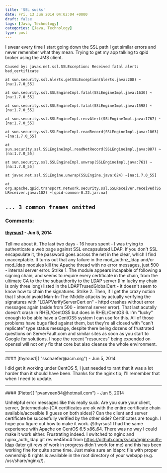 ```yaml
---
title: 'SSL sucks'
date: Fri, 13 Jun 2014 04:02:04 +0000
draft: false
tags: [Java, Technology]
categories: [Java, Technology]
type: post
---
```


I swear every time I start going down the SSL path I get similar errors and never remember what they mean. Trying to get my app talking to qpid broker using the JMS client.

`Caused by: javax.net.ssl.SSLException: Received fatal alert: bad_certificate`

`at sun.security.ssl.Alerts.getSSLException(Alerts.java:208) ~[na:1.7.0_55]`

`at sun.security.ssl.SSLEngineImpl.fatal(SSLEngineImpl.java:1630) ~[na:1.7.0_55]`

`at sun.security.ssl.SSLEngineImpl.fatal(SSLEngineImpl.java:1598) ~[na:1.7.0_55]`

`at sun.security.ssl.SSLEngineImpl.recvAlert(SSLEngineImpl.java:1767) ~[na:1.7.0_55]`

`at sun.security.ssl.SSLEngineImpl.readRecord(SSLEngineImpl.java:1063) ~[na:1.7.0_55]`

`at sun.security.ssl.SSLEngineImpl.readNetRecord(SSLEngineImpl.java:887) ~[na:1.7.0_55]`

`at sun.security.ssl.SSLEngineImpl.unwrap(SSLEngineImpl.java:761) ~[na:1.7.0_55]`

`at javax.net.ssl.SSLEngine.unwrap(SSLEngine.java:624) ~[na:1.7.0_55]`

`at org.apache.qpid.transport.network.security.ssl.SSLReceiver.received(SSLReceiver.java:102) ~[qpid-common-0.22.jar:na]`

`... 3 common frames omitted`
---
### Comments:
#### [thyrsus1]( "sschaefer@acm.org") - <time datetime="2014-06-13 03:57:59">Jun 5, 2014</time>

Tell me about it. The last two days - 16 hours spent - I was trying to authenticate a web page against SSL encapsulated LDAP. If you don't SSL encapsulate it, the password goes across the net in the clear, which I find unacceptable. It turns out that any failure in the mod\_authnz\_ldap and/or mod\_ldap modules kill the Apache thread with no error messages, just 500 - internal server error. Strike 1. The module appears incapable of following a signing chain, and seems to require every certificate in the chain, from the ultimate CA to the the subauthority to the LDAP server (I'm lucky my chain is only three long) listed in the LDAPTrusedGlobalCert - it doesn't seem to know how to chain the signatures. Strike 2. Then, if I get the crazy notion that I should avoid Man-In-The-Middle attacks by actually verifying the signatures with "LDAPVerifyServerCert on" - httpd crashes without error messages again (aside from 500 - internal server error). That last acutally doesn't crash in RHEL/CentOS5 but does in RHEL/CentOS 6. I'm "lucky" enough to be able have a CentOS5 system I can use for this. All of those problems have bugs filed against them, but they're all closed with "can't replicate" type status message, despite there being dozens of frustrated questions on ServerFault.com and similar sites as soon as you start to Google for solutions. I hope the recent "resources" being expended on openssl will not only fix that core but also cleanse the whole environment.
<hr />
#### [thyrsus1]( "sschaefer@acm.org") - <time datetime="2014-06-13 15:00:23">Jun 5, 2014</time>

I did get it working under CentOS 5, I just needed to rant that it was a lot harder than it should have been. Thanks for the nginx tip; I'll remember that when I need to update.
<hr />
#### [Pieter]( "pvanveen84@hotmail.com") - <time datetime="2014-06-13 04:30:48">Jun 5, 2014</time>

Unhelpful error messages like this really suck. Are you sure your client, server, (intermediate-)CA certificates are ok with the entire certificate chain available/accesible (I guess on both sides)? Can the client and server certificate be succesfully verified by the other side? Certificates are tough. I hope you figure out how to make it work. @thyrsus1 I had the same experience with Apache on CentOS 6.5 x86\_64. There was no way I could make it work either. Frustrating indeed. I switched to nginx and nginx\_auth\_ldap git rev ee45bc4 from https://github.com/kvspb/nginx-auth-ldap (later git revs of work in progress didn't work for me) and this has been working fine for quite some time. Just make sure an ldaprc file with proper ownership & rights is available in the root directory of your webapp (e.g. /usr/share/nginx//).
<hr />
